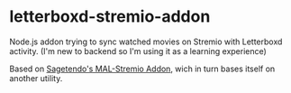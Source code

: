 # letterboxd-stremio-addon
 Node.js addon trying to sync watched movies on Stremio with Letterboxd activity. (I'm new to backend so I'm using it as a learning experience)

Based on [Sagetendo's MAL-Stremio Addon](https://github.com/SageTendo/mal-stremio-addon), wich in turn bases itself on another utility.